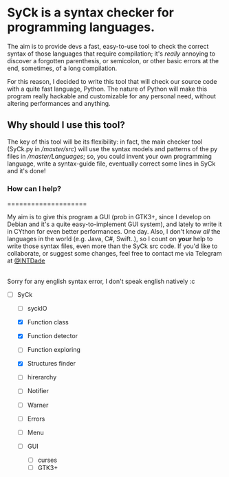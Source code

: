 # SyCk is a syntax checker for programming languages.

The aim is to provide devs a fast, easy-to-use tool to check the correct syntax of those languages that require compilation; it's _really_ annoying to discover a forgotten parenthesis, or semicolon, or other basic errors at the end, sometimes, of a long compilation.

For this reason, I decided to write this tool that will check our source code with a quite fast language, Python.
The nature of Python will make this program really hackable and customizable for any personal need, without altering performances and anything.

## Why should I use this tool?
The key of this tool will be its flexibility: in fact, the main checker tool (SyCk.py in _/master/src_) will
use the syntax models and patterns of the py files in _/master/Languages_; so, you could invent your own programming language, write a syntax-guide file, eventually correct some lines in SyCk and it's done!


### How can I help?
====================

My aim is to give this program a GUI (prob in GTK3+, since I develop on Debian and it's a quite easy-to-implement GUI system), and lately to write it in CYthon for even better performances. One day.
Also, I don't know _all_ the languages in the world (e.g. Java, C#, Swift..), so I count on **your** help to write those syntax files, even more than the SyCk src code.
If you'd like to collaborate, or suggest some changes, feel free to contact me via Telegram at [@INTDade](https://www.t.me/INTDade "davix3f profile")
<br/><br/>

Sorry for any english syntax error, I don't speak english natively :c

- [ ] SyCk
  - [ ] syckIO
  - [x] Function class
  
  - [x] Function detector
  - [ ] Function exploring
  - [x] Structures finder
  - [ ] hirerarchy
  - [ ] Notifier
  - [ ] Warner
  - [ ] Errors
  - [ ] Menu
  - [ ] GUI
    - [ ] curses
    - [ ] GTK3+
